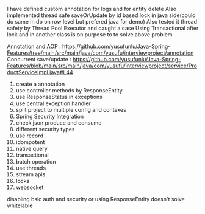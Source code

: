 
I have defined custom annotation for logs and for entity delete
Also implemented thread safe saveOrUpdate by id based lock in java side(could do same in db on row level but prefered java for demo)
Also tested it thread safety by Thread Pool Executor and caught a case
Using Transactional after lock and in another class is on purpose to to solve above problem  

Annotation and AOP : https://github.com/yusufunlu/Java-Spring-Features/tree/main/src/main/java/com/yusufu/interviewproject/annotation
Concurrent save/update : https://github.com/yusufunlu/Java-Spring-Features/blob/main/src/main/java/com/yusufu/interviewproject/service/ProductServiceImpl.java#L44

1. create a annotation
2. use controller methods by ResponseEntity
3. use ResponseStatus in exceptions 
4. use central exception handler
5. split project to multiple config and contexes
6. Spring Security Integration
7. check json produce and consume
8. different security types
9. use record
10. idompotent
11. native query
12. transactional
13. batch operation
14. use threads
15. stream apis
16. locks
17. websocket





disabling bsic auth and security or using ResponseEntity doesn't solve whitelable
